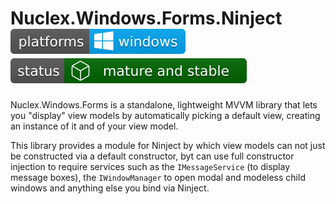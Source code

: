 Nuclex.Windows.Forms.Ninject ![Windows-only due to using Windows Forms](./Documents/images/platforms-windows-badge.svg) ![Several projects are using library and it has received extensive testting](./Documents/images/status-mature-and-stable-badge.svg)
============================

Nuclex.Windows.Forms is a standalone, lightweight MVVM library that lets you "display"
view models by automatically picking a default view, creating an instance of it and
of your view model.

This library provides a module for Ninject by which view models can not just be
constructed via a default constructor, byt can use full constructor injection to require
services such as the `IMessageService` (to display message boxes), the `IWindowManager`
to open modal and modeless child windows and anything else you bind via Ninject.
